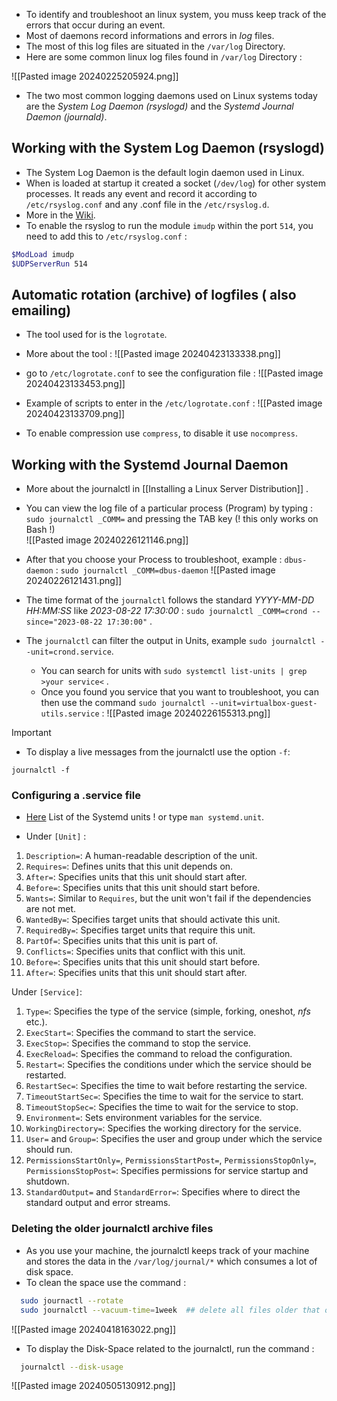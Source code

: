 
- To identify and troubleshoot an linux system, you muss keep track of the errors that occur during an event.
- Most of daemons record informations and errors in *log* files.
- The most of this log files are situated in the `/var/log` Directory.
- Here are some common linux log files found in `/var/log` Directory :
  
 ![[Pasted image 20240225205924.png]]

- The two most common logging daemons used on Linux systems today are the *System Log Daemon (rsyslogd)* and the *Systemd Journal Daemon (journald)*.

## Working with the System Log Daemon (rsyslogd)

- The System Log Daemon is the default login daemon used in Linux.
- When is loaded at startup it created a socket (`/dev/log`) for other system processes. It reads any event and record it according to `/etc/rsyslog.conf` and any .conf file in the `/etc/rsyslog.d`.
- More in the [Wiki](https://wiki.gentoo.org/wiki/Rsyslog).
- To enable the rsyslog to run the module `imudp` within the port `514`, you need to add this to `/etc/rsyslog.conf` :
  
```bash
$ModLoad imudp
$UDPServerRun 514
```


## Automatic rotation (archive) of logfiles ( also emailing)

- The tool used for is the `logrotate`.
- More about the tool :
  ![[Pasted image 20240423133338.png]]

- go to `/etc/logrotate.conf` to see the configuration file :
  ![[Pasted image 20240423133453.png]]

- Example of scripts to enter in the `/etc/logrotate.conf` :
  ![[Pasted image 20240423133709.png]]

- To enable compression use `compress`, to disable it use `nocompress`.
  

## Working with the Systemd Journal Daemon

- More about the journalctl in [[Installing a Linux Server Distribution]] .
- You can view the log file of a particular process (Program) by typing : `sudo journalctl _COMM=` and pressing the TAB key (! this only works on Bash !)  
  ![[Pasted image 20240226121146.png]]

- After that you choose your Process to troubleshoot, example : `dbus-daemon` :
  `sudo journalctl _COMM=dbus-daemon`
  ![[Pasted image 20240226121431.png]]

- The time format of the `journalctl` follows the standard *YYYY-MM-DD HH:MM:SS* like *2023-08-22 17:30:00* : `sudo journalctl _COMM=crond --since="2023-08-22 17:30:00"` .
- The `journalctl` can filter the output in Units, example `sudo journalctl --unit=crond.service`.
  - You can search for units with `sudo systemctl list-units | grep >your service<` .
  - Once you found you service that you want to troubleshoot, you can then use the command `sudo journalctl --unit=virtualbox-guest-utils.service` :
    ![[Pasted image 20240226155313.png]]


> [!Important]
> 
> - To display a live messages from the journalctl use the option `-f`:
>   
> ```
> journalctl -f 
> ```

### Configuring a .service file 

- [Here](https://manpages.debian.org/testing/manpages-de/systemd.unit.5.de.html) List of the Systemd units ! or type `man systemd.unit`.

- Under `[Unit]` :

1. `Description=`: A human-readable description of the unit.
2. `Requires=`: Defines units that this unit depends on.
3. `After=`: Specifies units that this unit should start after.
4. `Before=`: Specifies units that this unit should start before.
5. `Wants=`: Similar to `Requires`, but the unit won't fail if the dependencies are not met.
6. `WantedBy=`: Specifies target units that should activate this unit.
7. `RequiredBy=`: Specifies target units that require this unit.
8. `PartOf=`: Specifies units that this unit is part of.
9. `Conflicts=`: Specifies units that conflict with this unit.
10. `Before=`: Specifies units that this unit should start before.
11. `After=`: Specifies units that this unit should start after.

Under `[Service]`:

1. `Type=`: Specifies the type of the service (simple, forking, oneshot, *nfs* etc.).
2. `ExecStart=`: Specifies the command to start the service.
3. `ExecStop=`: Specifies the command to stop the service.
4. `ExecReload=`: Specifies the command to reload the configuration.
5. `Restart=`: Specifies the conditions under which the service should be restarted.
6. `RestartSec=`: Specifies the time to wait before restarting the service.
7. `TimeoutStartSec=`: Specifies the time to wait for the service to start.
8. `TimeoutStopSec=`: Specifies the time to wait for the service to stop.
9. `Environment=`: Sets environment variables for the service.
10. `WorkingDirectory=`: Specifies the working directory for the service.
11. `User=` and `Group=`: Specifies the user and group under which the service should run.
12. `PermissionsStartOnly=`, `PermissionsStartPost=`, `PermissionsStopOnly=`, `PermissionsStopPost=`: Specifies permissions for service startup and shutdown.
13. `StandardOutput=` and `StandardError=`: Specifies where to direct the standard output and error streams.
### Deleting the older journalctl archive files

- As you use your machine, the journalctl keeps track of your machine and stores the data in the `/var/log/journal/*` which consumes a lot of disk space.
- To clean the space use the command :
  
```bash
  sudo journactl --rotate
  sudo journalctl --vacuum-time=1week  ## delete all files older that one week
```

![[Pasted image 20240418163022.png]]

- To display the Disk-Space related to the journalctl, run the command :
  
```bash
  journalctl --disk-usage
```

![[Pasted image 20240505130912.png]]




